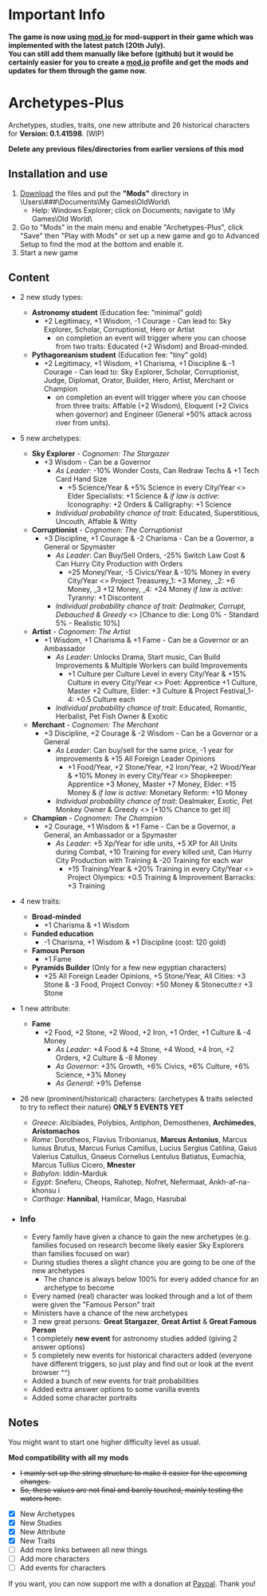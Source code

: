 # Important Info
**The game is now using [mod.io](https://oldworld.mod.io/) for mod-support in their game which was implemented with the latest patch (20th July).<br>
You can still add them manually like before (github) but it would be certainly easier for you to create a [mod.io](https://oldworld.mod.io/) profile and get the mods and updates for them through the game now.**

# Archetypes-Plus
Archetypes, studies, traits, one new attribute and 26 historical characters for **Version: 0.1.41598**. (WIP)

**Delete any previous files/directories from earlier versions of this mod**
## Installation and use

1. [Download](https://github.com/ShadowDuke/OW_Archetypes-Plus/archive/master.zip) the files and put the **"Mods"** directory in \Users\\###\Documents\My Games\OldWorld\
   - Help: Windows Explorer; click on Documents; navigate to \My Games\Old World\
2. Go to "Mods" in the main menu and enable "Archetypes-Plus", click "Save" then "Play with Mods" or set up a new game and go to Advanced Setup to find the mod at the bottom and enable it. 
3. Start a new game

## Content

- 2 new study types:
   - **Astronomy student**  (Education fee: "minimal" gold)
     - +2 Legitimacy, +1 Wisdom, -1 Courage - Can lead to: Sky Explorer, Scholar, Corruptionist, Hero or Artist
        - on completion an event will trigger where you can choose from two traits: Educated (+2 Wisdom) and Broad-minded.
   - **Pythagoreanism student** (Education fee: "tiny" gold)
     - +2 Legitimacy, +1 Wisdom, +1 Charisma, +1 Discipline & -1 Courage - Can lead to: Sky Explorer, Scholar, Corruptionist, Judge, Diplomat, Orator, Builder, Hero, Artist, Merchant or Champion
        - on completion an event will trigger where you can choose from three traits: Affable (+2 Wisdom), Eloquent (+2 Civics when governor) and Engineer (General +50% attack across river from units).
- 5 new archetypes:
   - **Sky Explorer** - *Cognomen: The Stargazer*
     - +3 Wisdom - Can be a Governor
        - *As Leader*: -10% Wonder Costs, Can Redraw Techs & +1 Tech Card Hand Size
           - +5 Science/Year & +5% Science in every City/Year <> Elder Specialists: +1 Science & *if law is active*: Iconography: +2 Orders & Calligraphy: +1 Science
        - *Individual probability chance of trait*: Educated, Superstitious, Uncouth, Affable & Witty
   - **Corruptionist** - *Cognomen: The Corruptionist* 
     - +3 Discipline, +1 Courage & -2 Charisma - Can be a Governor, a General or Spymaster
        - *As Leader*: Can Buy/Sell Orders, -25% Switch Law Cost & Can Hurry City Production with Orders
           - +25 Money/Year, -5 Civics/Year & -10% Money in every City/Year <> Project Treasurey_1: +3 Money, _2: +6 Money, _3 +12 Money, _4: +24 Money *if law is active*: Tyranny: +1 Discontent
        - *Individual probability chance of trait: Dealmaker, Corrupt, Debauched & Greedy* <> [Chance to die: Long 0% - Standard 5% - Realistic 10%]
   - **Artist** - *Cognomen: The Artist* 
     - +1 Wisdom, +1 Charisma & +1 Fame - Can be a Governor or an Ambassador
        - *As Leader*: Unlocks Drama, Start music, Can Build Improvements & Multiple Workers can build Improvements 
           - +1 Culture per Culture Level in every City/Year & +15% Culture in every City/Year <> Poet: Apprentice +1 Culture, Master +2 Culture, Elder: +3 Culture & Project Festival_1-4: +0.5 Culture each
        - *Individual probability chance of trait*: Educated, Romantic, Herbalist, Pet Fish Owner & Exotic
   - **Merchant** - *Cognomen: The Merchant* 
     - +3 Discipline, +2 Courage & -2 Wisdom - Can be a Governor or a General
        - *As Leader*: Can buy/sell for the same price, -1 year for improvements & +15 All Foreign Leader Opinions
           - +1 Food/Year, +2 Stone/Year, +2 Iron/Year, +2 Wood/Year & +10% Money in every City/Year <> Shopkeeper: Apprentice +3 Money, Master +7 Money, Elder: +15 Money & *if law is active*: Monetary Reform: +10 Money
        - *Individual probability chance of trait*: Dealmaker, Exotic, Pet Monkey Owner & Greedy <> [+10% Chance to get ill]
   - **Champion** - *Cognomen: The Champion* 
     - +2 Courage, +1 Wisdom & +1 Fame - Can be a Governor, a General, an Ambassador or a Spymaster
        - *As Leader*: +5 Xp/Year for idle units, +5 XP for All Units during Combat, +10 Training for every killed unit, Can Hurry City Production with Training & -20 Training for each war
           - +15 Training/Year & +20% Training in every City/Year <> Project Olympics: +0.5 Training & Improvement Barracks: +3 Training
        
- 4 new traits:
   - **Broad-minded**
        - +1 Charisma & +1 Wisdom
   - **Funded education**
        - -1 Charisma, +1 Wisdom & +1 Discipline (cost: 120 gold)
   - **Famous Person**
        - +1 Fame
   - **Pyramids Builder** (Only for a few new egyptian characters)
        - +25 All Foreign Leader Opinions, +5 Stone/Year, All Cities: +3 Stone & -3 Food, Project Convoy: +50 Money & Stonecutte:r +3 Stone
        
- 1 new attribute:
   - **Fame**
     - +2 Food, +2 Stone, +2 Wood, +2 Iron, +1 Order, +1 Culture & -4 Money
        - *As Leader*: +4 Food & +4 Stone, +4 Wood, +4 Iron, +2 Orders, +2 Culture & -8 Money
        - *As Governor*: +3% Growth, +6% Civics, +6% Culture, +6% Science, +3% Money
        - *As General*: +9% Defense
        
 - 26 new (prominent/historical) characters: (archetypes & traits selected to try to reflect their nature) **ONLY 5 EVENTS YET**
   - *Greece*: Alcibiades, Polybios, Antiphon, Demosthenes, **Archimedes**, **Aristomachos**
   - *Rome*: Dorotheos, Flavius Tribonianus, **Marcus Antonius**, Marcus Iunius Brutus, Marcus Furius Camillus, Lucius Sergius Catilina, Gaius Valerius Catullus, Gnaeus Cornelius Lentulus Batiatus, Eumachia, Marcus Tullius Cicero, **Mnester**
   - *Babylon*: Iddin-Marduk
   - *Egypt*: Sneferu, Cheops, Rahotep, Nofret, Nefermaat, Ankh-af-na-khonsu i
   - *Carthage*: **Hannibal**, Hamilcar, Mago, Hasrubal
 
- ### Info

   - Every family have given a chance to gain the new archetypes (e.g. families focused on research become likely easier Sky Explorers than families focused on war)
   - During studies theres a slight chance you are going to be one of the new archetypes
      - The chance is always below 100% for every added chance for an archetype to become
   - Every named (real) character was looked through and a lot of them were given the "Famous Person" trait
   - Ministers have a chance of the new archetypes
   - 3 new great persons: **Great Stargazer**, **Great Artist** & **Great Famous Person**
   - 1 completely **new event** for astronomy studies added (giving 2 answer options)
   - 5 completely new events for historical characters added (everyone have different triggers, so just play and find out or look at the event browser ^^)
   - Added a bunch of new events for trait probabilities
   - Added extra answer options to some vanilla events
   - Added some character portraits

## Notes
You might want to start one higher difficulty level as usual.

**Mod compatibility with all my mods**

- ~~I mainly set up the string structure to make it easier for the upcoming changes.~~
- ~~So, these values are not final and barely touched, mainly testing the waters here.~~

- [X] New Archetypes
- [X] New Studies
- [X] New Attribute
- [X] New Traits
- [ ] Add more links between all new things
- [ ] Add more characters
- [ ] Add events for characters

If you want, you can now support me with a donation at [Paypal](https://www.paypal.com/cgi-bin/webscr?cmd=_s-xclick&hosted_button_id=5X8TNX5DN2G5C&source=url). Thank you!
